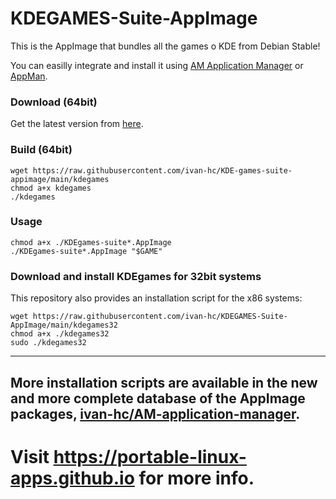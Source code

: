 # KDEGAMES-Suite-AppImage
This is the AppImage that bundles all the games o KDE from Debian Stable!

You can easilly integrate and install it using [AM Application Manager](https://github.com/ivan-hc/AM-application-manager) or [AppMan](https://github.com/ivan-hc/AppMan).

### Download (64bit)
Get the latest version from [here](https://github.com/ivan-hc/KDE-games-suite-appimage/releases/tag/continuous).

### Build (64bit)

    wget https://raw.githubusercontent.com/ivan-hc/KDE-games-suite-appimage/main/kdegames
    chmod a+x kdegames
    ./kdegames
### Usage

    chmod a+x ./KDEgames-suite*.AppImage
    ./KDEgames-suite*.AppImage "$GAME"

### Download and install KDEgames for 32bit systems
This repository also provides an installation script for the x86 systems:

    wget https://raw.githubusercontent.com/ivan-hc/KDEGAMES-Suite-AppImage/main/kdegames32
    chmod a+x ./kdegames32
    sudo ./kdegames32

------------------------------------
## More installation scripts are available in the new and more complete database of the AppImage packages, [ivan-hc/AM-application-manager](https://github.com/ivan-hc/AM-application-manager).

# Visit https://portable-linux-apps.github.io for more info.
